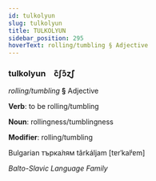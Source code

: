 ```yaml
---
id: tulkolyun
slug: tulkolyun
title: TULKOLYUN
sidebar_position: 295
hoverText: rolling/tumbling § Adjective
---
```


### tulkolyun&emsp;<span kind="abugida">c͊ʃɔ͊ɀ̃ʃ</span>

*rolling/tumbling* **§** Adjective

**Verb**: to be rolling/tumbling

**Noun**: rollingness/tumblingness

**Modifier**: rolling/tumbling

Bulgarian търка́лям tǎrkáljam [tɐrˈkalʲɐm]

*Balto-Slavic Language Family*